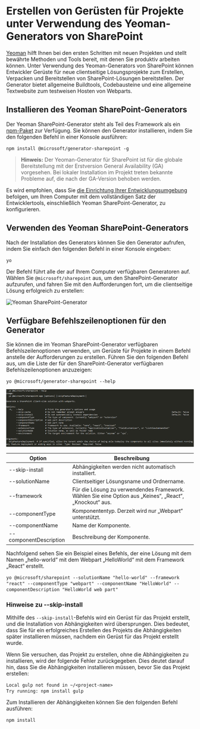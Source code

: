 <a id="scaffold-projects-using-yeoman-sharepoint-generator" class="xliff"></a>

# Erstellen von Gerüsten für Projekte unter Verwendung des Yeoman-Generators von SharePoint

[Yeoman](http://yeoman.io/) hilft Ihnen bei den ersten Schritten mit neuen Projekten und stellt bewährte Methoden und Tools bereit, mit denen Sie produktiv arbeiten können. Unter Verwendung des Yeoman-Generators von SharePoint können Entwickler Gerüste für neue clientseitige Lösungsprojekte zum Erstellen, Verpacken und Bereitstellen von SharePoint-Lösungen bereitstellen. Der Generator bietet allgemeine Buildtools, Codebausteine und eine allgemeine Textwebsite zum testweisen Hosten von Webparts.

<a id="installing-the-yeoman-sharepoint-generator" class="xliff"></a>

## Installieren des Yeoman SharePoint-Generators

Der Yeoman SharePoint-Generator steht als Teil des Framework als ein [npm-Paket](https://www.npmjs.com/package/@microsoft/generator-sharepoint) zur Verfügung. Sie können den Generator installieren, indem Sie den folgenden Befehl in einer Konsole ausführen:

```
npm install @microsoft/generator-sharepoint -g
```

>**Hinweis:** Der Yeoman-Generator für SharePoint ist für die globale Bereitstellung mit der Erstversion General Availability (GA) vorgesehen. Bei lokaler Installation im Projekt treten bekannte Probleme auf, die nach der GA-Version behoben werden.

Es wird empfohlen, dass Sie [die Einrichtung Ihrer Entwicklungsumgebung](../spfx/set-up-your-development-environment.md) befolgen, um Ihren Computer mit dem vollständigen Satz der Entwicklertools, einschließlich Yeoman SharePoint-Generator, zu konfigurieren. 

<a id="using-the-yeoman-sharepoint-generator" class="xliff"></a>

## Verwenden des Yeoman SharePoint-Generators

Nach der Installation des Generators können Sie den Generator aufrufen, indem Sie einfach den folgenden Befehl in einer Konsole eingeben:

```
yo
```

Der Befehl führt alle der auf Ihrem Computer verfügbaren Generatoren auf. Wählen Sie `@microsoft/sharepoint` aus, um den SharePoint-Generator aufzurufen, und fahren Sie mit den Aufforderungen fort, um die clientseitige Lösung erfolgreich zu erstellen:

![Yeoman SharePoint-Generator](../../images/yeoman-sp-generator.png)

<a id="available-command-line-options-for-the-generator" class="xliff"></a>

## Verfügbare Befehlszeilenoptionen für den Generator

Sie können die im Yeoman SharePoint-Generator verfügbaren Befehlszeilenoptionen verwenden, um Gerüste für Projekte in einem Befehl anstelle der Aufforderungen zu erstellen. Führen Sie den folgenden Befehl aus, um die Liste der für den SharePoint-Generator verfügbaren Befehlszeilenoptionen anzuzeigen:

```
yo @microsoft/generator-sharepoint --help
```

![Befehlszeilenoptionen für den Yeoman SharePoint-Generator ](../../images/yeoman-sp-cmdline-options.png)

Option | Beschreibung 
-----|------
--skip-install|Abhängigkeiten werden nicht automatisch installiert.
--solutionName|Clientseitiger Lösungsname und Ordnername.
--framework|Für die Lösung zu verwendendes Framework. Wählen Sie eine Option aus „Keines“, „React“, „Knockout“ aus.
--componentType|Komponententyp. Derzeit wird nur „Webpart“ unterstützt.
--componentName|Name der Komponente.
--componentDescription|Beschreibung der Komponente.

Nachfolgend sehen Sie ein Beispiel eines Befehls, der eine Lösung mit dem Namen „hello-world“ mit dem Webpart „HelloWorld“ mit dem Framework „React“ erstellt.

```
yo @microsoft/sharepoint --solutionName "hello-world" --framework "react" --componentType "webpart" --componentName "HelloWorld" --componentDescription "HelloWorld web part"
```

<a id="notes-on---skip-install" class="xliff"></a>

### Hinweise zu --skip-install 

Mithilfe des `--skip-install`-Befehls wird ein Gerüst für das Projekt erstellt, und die Installation von Abhängigkeiten wird übersprungen. Dies bedeutet, dass Sie für ein erfolgreiches Erstellen des Projekts die Abhängigkeiten später installieren müssen, nachdem ein Gerüst für das Projekt erstellt wurde. 

Wenn Sie versuchen, das Projekt zu erstellen, ohne die Abhängigkeiten zu installieren, wird der folgende Fehler zurückgegeben. Dies deutet darauf hin, dass Sie die Abhängigkeiten installieren müssen, bevor Sie das Projekt erstellen:

```
Local gulp not found in ~/<project-name>
Try running: npm install gulp
```

Zum Installieren der Abhängigkeiten können Sie den folgenden Befehl ausführen:

```
npm install
```
